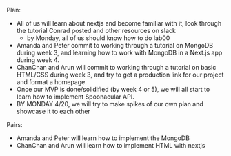 Plan:
* All of us will learn about nextjs and become familiar with it, look through the tutorial Conrad posted and other resources on slack
  * by Monday, all of us should know how to do lab00
* Amanda and Peter commit to working through a tutorial on MongoDB during week 3, and learning how to work with MongoDB in a Next.js app during week 4.
* ChanChan and Arun will commit to working through a tutorial on basic HTML/CSS during week 3, and try to get a production link for our project and format a homepage.
* Once our MVP is done/solidified (by week 4 or 5), we will all start to learn how to implement Spoonacular API.
* BY MONDAY 4/20, we will try to make spikes of our own plan and showcase it to each other

Pairs:
* Amanda and Peter will learn how to implement the MongoDB
* ChanChan and Arun will learn how to implement HTML with nextjs
